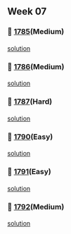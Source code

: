 ## Week 07
### 👀 [1785](https://leetcode.com/problemset/all/?search=1785&page=1)(Medium)
####
[solution]()
####
### 👀 [1786](https://leetcode.com/problemset/all/?search=1786&page=1)(Medium)
####
[solution]()
####
### 👀 [1787](https://leetcode.com/problemset/all/?search=1787&page=1)(Hard)
####
[solution]()
####
### 👀 [1790](https://leetcode.com/problemset/all/?search=1790&page=1)(Easy)
####
[solution](https://github.com/sojeongw/leet-code/blob/main/1790-check-if-one-string-swap-can-make-strings-equal/1790-check-if-one-string-swap-can-make-strings-equal.py)
####
### 👀 [1791](https://leetcode.com/problemset/all/?search=1791&page=1)(Easy)
####
[solution]()
####
### 👀 [1792](https://leetcode.com/problemset/all/?search=1792&page=1)(Medium)
####
[solution]()
####
